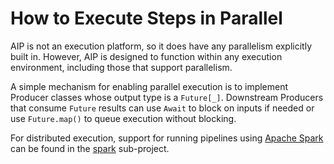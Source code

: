 How to Execute Steps in Parallel
=====

AIP is not an execution platform, so it does have any parallelism explicitly built in. However, AIP is designed to function within any execution environment, including those that support parallelism.

A simple mechanism for enabling parallel execution is to implement Producer classes whose output type is a `Future[_]`. Downstream Producers that consume `Future` results can use `Await` to block on inputs if needed or use `Future.map()` to queue execution without blocking.

For distributed execution, support for running pipelines using [Apache Spark](https://spark.apache.org/) can be found in the [spark](../spark/README.md) sub-project.


